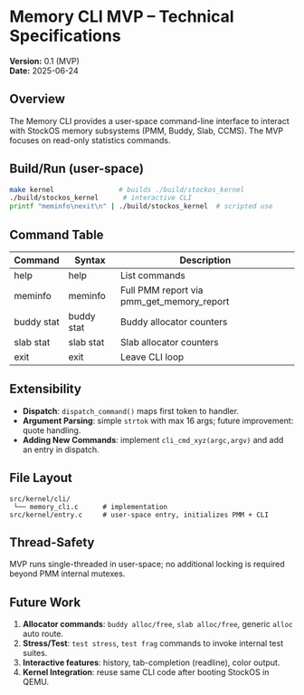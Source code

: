 # Memory CLI MVP – Technical Specifications

**Version:** 0.1 (MVP)  
**Date:** 2025-06-24

## Overview
The Memory CLI provides a user-space command-line interface to interact with StockOS memory subsystems (PMM, Buddy, Slab, CCMS). The MVP focuses on read-only statistics commands.

## Build/Run (user-space)
```bash
make kernel                # builds ./build/stockos_kernel
./build/stockos_kernel      # interactive CLI
printf "meminfo\nexit\n" | ./build/stockos_kernel  # scripted use
```

## Command Table
| Command     | Syntax                      | Description                         |
|-------------|----------------------------|-------------------------------------|
| help        | help                       | List commands                       |
| meminfo     | meminfo                    | Full PMM report via pmm_get_memory_report |
| buddy stat  | buddy stat                 | Buddy allocator counters            |
| slab stat   | slab stat                  | Slab allocator counters             |
| exit        | exit                       | Leave CLI loop                      |

## Extensibility
* **Dispatch**: `dispatch_command()` maps first token to handler.  
* **Argument Parsing**: simple `strtok` with max 16 args; future improvement: quote handling.
* **Adding New Commands**: implement `cli_cmd_xyz(argc,argv)` and add an entry in dispatch.

## File Layout
```
src/kernel/cli/
 └── memory_cli.c      # implementation
src/kernel/entry.c     # user-space entry, initializes PMM + CLI
```

## Thread-Safety
MVP runs single-threaded in user-space; no additional locking is required beyond PMM internal mutexes.

## Future Work
1. **Allocator commands**: `buddy alloc/free`, `slab alloc/free`, generic `alloc` auto route.  
2. **Stress/Test**: `test stress`, `test frag` commands to invoke internal test suites.  
3. **Interactive features**: history, tab-completion (readline), color output.  
4. **Kernel Integration**: reuse same CLI code after booting StockOS in QEMU. 